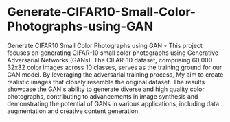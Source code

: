 # Generate-CIFAR10-Small-Color-Photographs-using-GAN
Generate CIFAR10 Small Color Photographs using GAN
◦	This project focuses on generating CIFAR-10  small  color  photographs  using  Generative  Adversarial  Networks 
(GANs). The CIFAR-10  dataset, comprising  60,000 32x32 color  images  across 10 classes,  serves  as the training 
ground for our GAN model. By leveraging the adversarial training  process, My aim to create realistic  images that closely resemble the original dataset. The results showcase the GAN's ability to generate diverse and  high quality color photographs, contributing to advancements in image synthesis and demonstrating the  potential of  GANs in various applications, including data augmentation and creative content generation.
